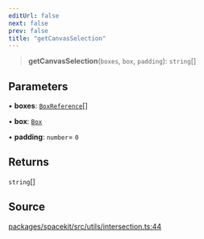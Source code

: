 ```yaml
---
editUrl: false
next: false
prev: false
title: "getCanvasSelection"
---
```


> **getCanvasSelection**(`boxes`, `box`, `padding`): `string`[]

## Parameters

• **boxes**: [`BoxReference`](../type-aliases/BoxReference.md)[]

• **box**: [`Box`](../type-aliases/Box.md)

• **padding**: `number`= `0`

## Returns

`string`[]

## Source

[packages/spacekit/src/utils/intersection.ts:44](https://github.com/nodenogg-in/alpha-p2p/blob/bd4a66e/packages/spacekit/src/utils/intersection.ts#L44)
